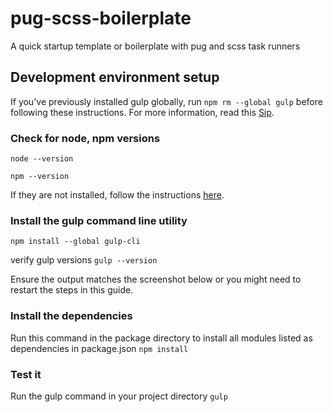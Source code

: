 # pug-scss-boilerplate
A quick startup template or boilerplate with pug and scss task runners

## Development environment setup
If you've previously installed gulp globally, run `npm rm --global gulp` before following these instructions.
For more information, read this [Sip](https://medium.com/gulpjs/gulp-sips-command-line-interface-e53411d4467).


### Check for node, npm versions
`node --version`

`npm --version`

If they are not installed, follow the instructions [here](https://nodejs.org/en/).

### Install the gulp command line utility
`npm install --global gulp-cli`

verify gulp versions
`gulp --version`

Ensure the output matches the screenshot below or you might need to 
restart the steps in this guide.

### Install the dependencies
Run this command in the package directory to install all modules listed as dependencies in package.json
`npm install`

### Test it
Run the gulp command in your project directory
`gulp`
